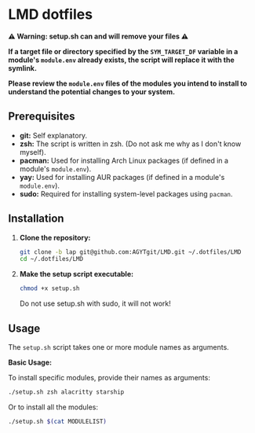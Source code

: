 # LMD dotfiles

**⚠️ Warning: setup.sh can and will remove your files ⚠️**

**If a target file or directory specified by the `SYM_TARGET_DF` variable in a module's `module.env` already exists, the script will replace it with the symlink.**

**Please review the `module.env` files of the modules you intend to install to understand the potential changes to your system.**

## Prerequisites

-   **git:** Self explanatory.
-   **zsh:** The script is written in zsh. (Do not ask me why as I don't know myself).
-   **pacman:** Used for installing Arch Linux packages (if defined in a module's `module.env`).
-   **yay:** Used for installing AUR packages (if defined in a module's `module.env`).
-   **sudo:** Required for installing system-level packages using `pacman`.

## Installation

1.  **Clone the repository:**
    ```zsh
    git clone -b lap git@github.com:AGYTgit/LMD.git ~/.dotfiles/LMD
    cd ~/.dotfiles/LMD
    ```

2.  **Make the setup script executable:**
    ```zsh
    chmod +x setup.sh
    ```
    Do not use setup.sh with sudo, it will not work!

## Usage

The `setup.sh` script takes one or more module names as arguments.

**Basic Usage:**

To install specific modules, provide their names as arguments:

```zsh
./setup.sh zsh alacritty starship
```

Or to install all the modules:

```zsh
./setup.sh $(cat MODULELIST)
```
